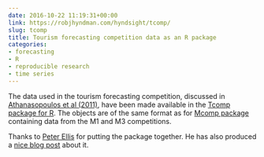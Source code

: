 ```yaml
---
date: 2016-10-22 11:19:31+00:00
link: https://robjhyndman.com/hyndsight/tcomp/
slug: tcomp
title: Tourism forecasting competition data as an R package
categories:
- forecasting
- R
- reproducible research
- time series
---
```


The data used in the tourism forecasting competition, discussed in [Athanasopoulos et al (2011)](/publications/the-tourism-forecasting-competition/), have been made available in the [Tcomp package for R](https://cran.r-project.org/package=Tcomp). The objects are of the same format as for [Mcomp package](https://cran.r-project.org/package=Mcomp) containing data from the M1 and M3 competitions.

Thanks to [Peter Ellis](http://ellisp.github.io/) for putting the package together. He has also produced a [nice blog post](http://ellisp.github.io/blog/2016/10/19/Tcomp) about it.
